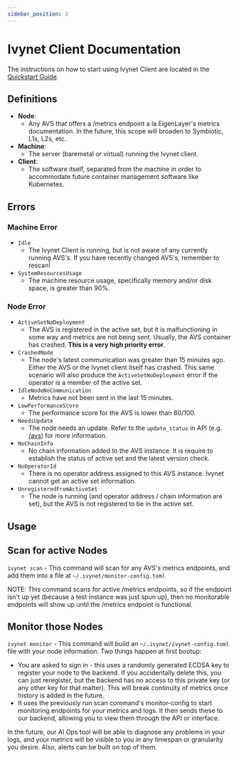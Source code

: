 ```yaml
---
sidebar_position: 3
---
```


# Ivynet Client Documentation

The instructions on how to start using Ivynet Client are located in the [Quickstart Guide](./QuickstartGuide.md).

## Definitions

- **Node**:
  - Any AVS that offers a /metrics endpoint a la EigenLayer's metrics documentation.
  In the future, this scope will broaden to Symbiotic, L1s, L2s, etc.
- **Machine**:
  - The server (baremetal or virtual) running the Ivynet client.
- **Client**:
  - The software itself, separated from the machine in order to accommodate future container management software like Kubernetes.

## Errors

### Machine Error

- `Idle`
  - The Ivynet Client is running, but is not aware of any currently running AVS's.
  If you have recently changed AVS's, remember to rescan!
- `SystemResourcesUsage`
  - The machine resource usage, specifically memory and/or disk space, is greater than 90%.

### Node Error

- `ActiveSetNoDeployment`
  - The AVS is registered in the active set, but it is malfunctioning in some way and metrics are not being sent.
  Usually, the AVS container has crashed.
  **This is a very high priority error**.
- `CrashedNode`
  - The node's latest communication was greater than 15 minutes ago. Either the AVS or the Ivynet client itself has crashed.
  This same scenario will also produce the `ActiveSetNoDeployment` error if the operator is a member of the active set.
- `IdleNodeNoCommunication`
  - Metrics have not been sent in the last 15 minutes.
- `LowPerformanceScore`
  - The performance score for the AVS is lower than 80/100.
- `NeedsUpdate`
  - The node needs an update.
  Refer to the `update_status` in API (e.g. [/avs](api_spec#get-all-avss)) for more information.
- `NoChainInfo`
  - No chain information added to the AVS instance.
  It is require to establish the status of active set and the latest version check.
- `NoOperatorId`
  - There is no operator address assigned to this AVS instance.
  Ivynet cannot get an active set information.
- `UnregisteredFromActiveSet`
  - The node is running (and operator address / chain information are set), but the AVS is not registered to be in the active set.

## Usage

## Scan for active Nodes

`ivynet scan` - This command will scan for any AVS's metrics endpoints, and add them into a file at `~/.ivynet/monitor-config.toml`

NOTE: This command scans for active /metrics endpoints, so if the endpoint isn't up yet (because a test instance was just spun up), then no monitorable endpoints will show up until the /metrics endpoint is functional.

## Monitor those Nodes

`ivynet monitor` - This command will build an `~/.ivynet/ivynet-config.toml` file with your node information. Two things happen at first bootup:

- You are asked to sign in - this uses a randomly generated ECDSA key to register your node to the backend. If you accidentally delete this, you can just reregister, but the backend has no access to this private key (or any other key for that matter). This will break continuity of metrics once history is added in the future.
- It uses the previously run scan command's monitor-config to start monitoring endpoints for your metrics and logs. It then sends these to our backend, allowing you to view them through the API or interface.

 In the future, our AI Ops tool will be able to diagnose any problems in your logs, and your metrics will be visible to you in any timespan or granularity you desire. Also, alerts can be built on top of them.

